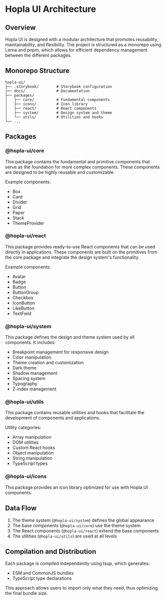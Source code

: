 # Hopla UI Architecture

## Overview

Hopla UI is designed with a modular architecture that promotes reusability, maintainability, and flexibility. The project is structured as a monorepo using Lerna and pnpm, which allows for efficient dependency management between the different packages.

## Monorepo Structure

```
hopla-ui/
├── .storybook/        # Storybook configuration
├── docs/              # Documentation
├── packages/
│   ├── core/          # Fundamental components
│   ├── icons/         # Icon library
│   ├── react/         # React components
│   ├── system/        # Design system and theme
│   └── utils/         # Utilities and hooks
└── ...
```

## Packages

### @hopla-ui/core

This package contains the fundamental and primitive components that serve as the foundation for more complex components. These components are designed to be highly reusable and customizable.

Example components:
- Box
- Card
- Divider
- Grid
- Paper
- Stack
- ThemeProvider

### @hopla-ui/react

This package provides ready-to-use React components that can be used directly in applications. These components are built on the primitives from the core package and integrate the design system's functionality.

Example components:
- Avatar
- Badge
- Button
- ButtonGroup
- Checkbox
- IconButton
- LikeButton
- TextField

### @hopla-ui/system

This package defines the design and theme system used by all components. It includes:
- Breakpoint management for responsive design
- Color manipulation
- Theme creation and customization
- Dark theme
- Shadow management
- Spacing system
- Typography
- Z-index management

### @hopla-ui/utils

This package contains reusable utilities and hooks that facilitate the development of components and applications.

Utility categories:
- Array manipulation
- DOM utilities
- Custom React hooks
- Object manipulation
- String manipulation
- TypeScript types

### @hopla-ui/icons

This package provides an icon library optimized for use with Hopla UI components.

## Data Flow

1. The theme system (`@hopla-ui/system`) defines the global appearance
2. The base components (`@hopla-ui/core`) use the theme system
3. The React components (`@hopla-ui/react`) extend the base components
4. The utilities (`@hopla-ui/utils`) are used at all levels

## Compilation and Distribution

Each package is compiled independently using tsup, which generates:
- ESM and CommonJS bundles
- TypeScript type declarations

This approach allows users to import only what they need, thus optimizing the final bundle size.
